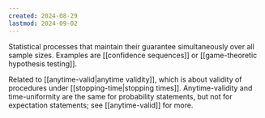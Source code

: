 ```yaml
---
created: 2024-08-29
lastmod: 2024-09-02
---
```

Statistical processes that maintain their guarantee simultaneously over all sample sizes. Examples are [[confidence sequences]] or [[game-theoretic hypothesis testing]]. 

Related to [[anytime-valid|anytime validity]], which is about validity of procedures under [[stopping-time|stopping times]]. Anytime-validity and time-uniformity are the same for probability statements, but not for expectation statements; see [[anytime-valid]] for more. 